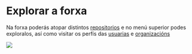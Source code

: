 # Explorar a forxa

Na forxa poderás atopar distintos [repositorios](http://forxa.colab.coruna.gal/Co-Lab/manual/src/master/repositorios.md) e no menú superior podes exploralos, así como visitar os perfís das [usuarias](http://forxa.colab.coruna.gal/Co-Lab/manual/src/master/usuarias.md) e [organizacións](http://forxa.colab.coruna.gal/Co-Lab/manual/src/master/organizacions.md)

![](http://forxa.colab.coruna.gal/Co-Lab/manual/raw/master/imaxes/explore.png)
